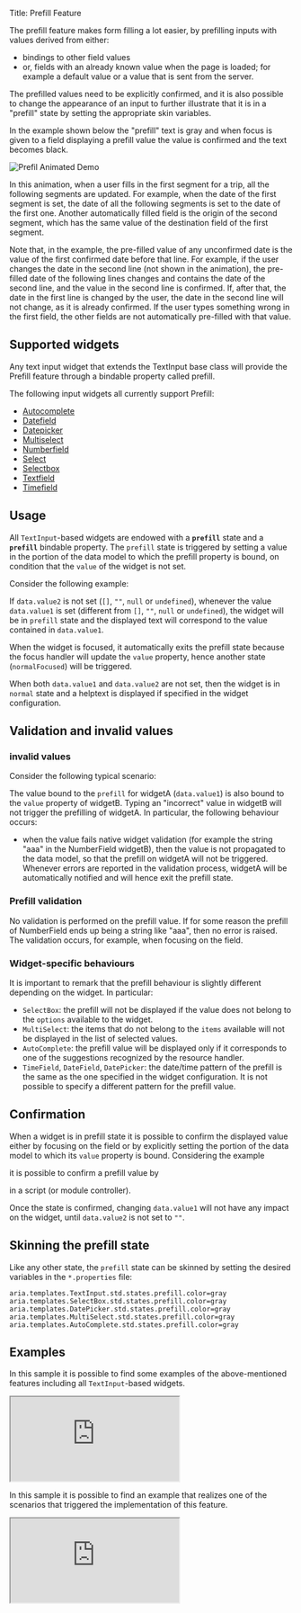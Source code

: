 Title: Prefill Feature


The prefill feature makes form filling a lot easier, by prefilling inputs with values derived from either:

* bindings to other field values
* or, fields with an already known value when the page is loaded; for example a default value or a value that is sent from the server.

The prefilled values need to be explicitly confirmed, and it is also possible to change the appearance of an input to further illustrate that it is in a "prefill" state by setting the appropriate skin variables.


In the example shown below the "prefill" text is gray and when focus is given to a field displaying a prefill value the value is confirmed and the text becomes black.

![Prefil Animated Demo](../images/lay008v2i0.gif)

In this animation, when a user fills in the first segment for a trip, all the following segments are updated.
For example, when the date of the first segment is set, the date of all the following segments is set to the date of the first one.
Another automatically filled field is the origin of the second segment, which has the same value of the destination field of the first segment.

Note that, in the example, the pre-filled value of any unconfirmed date is the value of the first confirmed date before that line.
For example, if the user changes the date in the second line (not shown in the animation), the pre-filled date of the following lines changes and contains the date of the second line, and the value in the second line is confirmed.
If, after that, the date in the first line is changed by the user, the date in the second line will not change, as it is already confirmed.
If the user types something wrong in the first field, the other fields are not automatically pre-filled with that value.

## Supported widgets

Any text input widget that extends the TextInput base class will provide the Prefill feature through a bindable property called prefill.

The following input widgets all currently support Prefill:

- [Autocomplete](autocomplete)
- [Datefield](datefield)
- [Datepicker](datepicker)
- [Multiselect](multiselect)
- [Numberfield](numberfield)
- [Select](select)
- [Selectbox](selectbox)
- [Textfield](textfield)
- [Timefield](timefield)

## Usage

All `TextInput`-based widgets are endowed with a **`prefill`** state and a **`prefill`** bindable property. The `prefill` state is triggered by setting a value in the portion of the data model to which the prefill property is bound, on condition that the `value` of the widget is not set.

Consider the following example:

<script src='http://snippets.ariatemplates.com/snippets/github.com/ariatemplates/documentation-code/%VERSION%/snippets/features/prefill/Snippet.tpl?tag=textfield&lang=at&outdent=true'></script>

If `data.value2` is not set (`[]`, `""`, `null` or `undefined`), whenever the value `data.value1` is set (different from `[]`, `""`, `null` or `undefined`), the widget will be in `prefill` state and the displayed text will correspond to the value contained in `data.value1`.

When the widget is focused, it automatically exits the prefill state because the focus handler will update the `value` property, hence another state (`normalFocused`) will be triggered.

When both `data.value1` and `data.value2` are not set, then the widget is in `normal` state and a helptext is displayed if specified in the widget configuration.


## Validation and invalid values

### invalid values

Consider the following typical scenario:

<script src='http://snippets.ariatemplates.com/snippets/github.com/ariatemplates/documentation-code/%VERSION%/snippets/features/prefill/Snippet.tpl?tag=numberfield&lang=at&outdent=true'></script>

The value bound to the `prefill` for widgetA (`data.value1`) is also bound to the `value` property of widgetB. Typing an "incorrect" value in widgetB will not trigger the prefilling of widgetA. In particular, the following behaviour occurs:

* when the value fails native widget validation (for example the string "aaa" in the NumberField widgetB), then the value is not propagated to the data model, so that the prefill on widgetA will not be triggered. Whenever errors are reported in the validation process, widgetA will be automatically notified and will hence exit the prefill state.

### Prefill validation

No validation is performed on the prefill value. If for some reason the prefill of NumberField ends up being a string like "aaa", then no error is raised. The validation occurs, for example, when focusing on the field.

### Widget-specific behaviours

It is important to remark that the prefill behaviour is slightly different depending on the widget. In particular:

* `SelectBox`: the prefill will not be displayed if the value does not belong to the `options` available to the widget.
* `MultiSelect`: the items that do not belong to the `items` available will not be displayed in the list of selected values.
* `AutoComplete`: the prefill value will be displayed only if it corresponds to one of the suggestions recognized by the resource handler.
* `TimeField`, `DateField`, `DatePicker`: the date/time pattern of the prefill is the same as the one specified in the widget configuration. It is not possible to specify a different pattern for the prefill value.


## Confirmation

When a widget is in prefill state it is possible to confirm the displayed value either by focusing on the field or by explicitly setting the portion of the data model to which its `value` property is bound. Considering the example

<script src='http://snippets.ariatemplates.com/snippets/github.com/ariatemplates/documentation-code/%VERSION%/snippets/features/prefill/Snippet.tpl?tag=textfield&lang=at&outdent=true'></script>

it is possible to confirm a prefill value by

<script src='http://snippets.ariatemplates.com/snippets/github.com/ariatemplates/documentation-code/%VERSION%/snippets/features/prefill/Snippet.tpl?tag=json&lang=at&outdent=true'></script>

in a script (or module controller).

Once the state is confirmed, changing `data.value1` will not have any impact on the widget, until `data.value2` is not set to `""`.

## Skinning the prefill state

Like any other state, the `prefill` state can be skinned by setting the desired variables in the `*.properties` file:

    aria.templates.TextInput.std.states.prefill.color=gray
    aria.templates.SelectBox.std.states.prefill.color=gray
    aria.templates.DatePicker.std.states.prefill.color=gray
    aria.templates.MultiSelect.std.states.prefill.color=gray
    aria.templates.AutoComplete.std.states.prefill.color=gray

## Examples

In this sample it is possible to find some examples of the above-mentioned features including all `TextInput`-based widgets.

<iframe class='samples' src='http://snippets.ariatemplates.com/samples/github.com/ariatemplates/documentation-code/%VERSION%/samples/features/prefill/basic/?skip=1' ></iframe>

In this sample it is possible to find an example that realizes one of the scenarios that triggered the implementation of this feature.

<iframe class='samples' src='http://snippets.ariatemplates.com/samples/github.com/ariatemplates/documentation-code/%VERSION%/samples/features/prefill/usecase/?skip=1' ></iframe>
